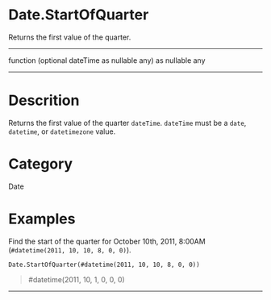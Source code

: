 ﻿# Date.StartOfQuarter
Returns the first value of the quarter.
***
function (optional dateTime as nullable any) as nullable any
***
# Descrition 
Returns the first value of the quarter <code>dateTime</code>.
      <code>dateTime</code> must be a <code>date</code>, <code>datetime</code>, or <code>datetimezone</code> value.
# Category 
Date
# Examples 
Find the start of the quarter for October 10th, 2011, 8:00AM (<code>#datetime(2011, 10, 10, 8, 0, 0)</code>).
```
Date.StartOfQuarter(#datetime(2011, 10, 10, 8, 0, 0))
```
> #datetime(2011, 10, 1, 0, 0, 0)
***
